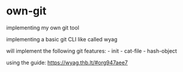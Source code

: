 # own-git
implementing my own git tool

implementing a basic git CLI like called wyag

will implement the following git features:
	- init
	- cat-file
	- hash-object


using the guide: https://wyag.thb.lt/#org947aee7 
